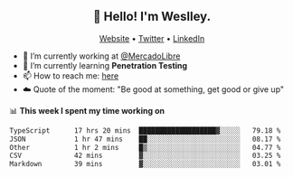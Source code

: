 <h2 align="center">👋 Hello! I'm Weslley.</h2>
<p align="center">
  <a href="http://weslleyneri.com.br">Website</a> •
  <a href="https://twitter.com/Weslley_Neri">Twitter</a> •
  <a href="https://www.linkedin.com/in/weslley-neri-3658908b">LinkedIn</a>
</p>


- 🔭 I’m currently working at [@MercadoLibre](https://github.com/mercadolibre)
- 🌱 I’m currently learning **Penetration Testing**
- 📫 How to reach me: [here](mailto:weslley39@gmail.com)
- ☁️ Quote of the moment: "Be good at something, get good or give up"

📊 **This week I spent my time working on**
<!--START_SECTION:waka-->

```txt
TypeScript      17 hrs 20 mins  ███████████████████▓░░░░░   79.18 %
JSON            1 hr 47 mins    ██░░░░░░░░░░░░░░░░░░░░░░░   08.17 %
Other           1 hr 2 mins     █▒░░░░░░░░░░░░░░░░░░░░░░░   04.77 %
CSV             42 mins         ▓░░░░░░░░░░░░░░░░░░░░░░░░   03.25 %
Markdown        39 mins         ▓░░░░░░░░░░░░░░░░░░░░░░░░   03.01 %
```

<!--END_SECTION:waka-->

<!-- Inspired by https://github.com/gruselhaus/gruselhaus -->